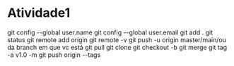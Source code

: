 # Atividade1
git config --global user.name
git config --global user.email
git add .
git status
git remote add origin
git remote -v
git push -u origin master/main/ou da branch em que vc está
git pull
git clone
git checkout -b
git merge
git tag -a v1.0 -m
git push origin --tags
